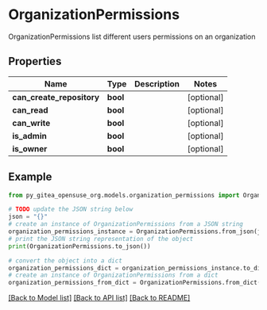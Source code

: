 # OrganizationPermissions

OrganizationPermissions list different users permissions on an organization

## Properties

Name | Type | Description | Notes
------------ | ------------- | ------------- | -------------
**can_create_repository** | **bool** |  | [optional] 
**can_read** | **bool** |  | [optional] 
**can_write** | **bool** |  | [optional] 
**is_admin** | **bool** |  | [optional] 
**is_owner** | **bool** |  | [optional] 

## Example

```python
from py_gitea_opensuse_org.models.organization_permissions import OrganizationPermissions

# TODO update the JSON string below
json = "{}"
# create an instance of OrganizationPermissions from a JSON string
organization_permissions_instance = OrganizationPermissions.from_json(json)
# print the JSON string representation of the object
print(OrganizationPermissions.to_json())

# convert the object into a dict
organization_permissions_dict = organization_permissions_instance.to_dict()
# create an instance of OrganizationPermissions from a dict
organization_permissions_from_dict = OrganizationPermissions.from_dict(organization_permissions_dict)
```
[[Back to Model list]](../README.md#documentation-for-models) [[Back to API list]](../README.md#documentation-for-api-endpoints) [[Back to README]](../README.md)


